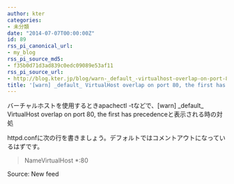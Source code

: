 ```yaml
---
author: kter
categories:
- 未分類
date: "2014-07-07T00:00:00Z"
id: 89
rss_pi_canonical_url:
- my_blog
rss_pi_source_md5:
- f35b0d71d3ad839c0edc09089e53af11
rss_pi_source_url:
- http://blog.kter.jp/blog/warn-_default_-virtualhost-overlap-on-port-80-the-first-has-precedence%E3%81%A8%E8%A1%A8%E7%A4%BA%E3%81%95%E3%82%8C%E3%82%8B%E6%99%82%E3%81%AE%E5%AF%BE%E5%87%A6/
title: '[warn] _default_ VirtualHost overlap on port 80, the first has precedenceと表示される時の対処'
---
```

バーチャルホストを使用するときapachectl -tなどで、[warn] \_default\_ VirtualHost overlap on port 80, the first has precedenceと表示される時の対処

httpd.confに次の行を書きましょう。デフォルトではコメントアウトになっているはずです。

> NameVirtualHost *:80

Source: New feed